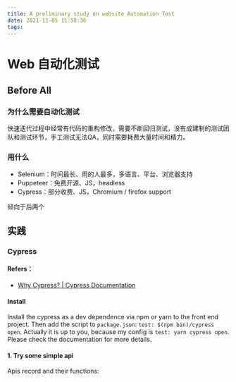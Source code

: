 ```yaml
---
title: A preliminary study on website Automation Test
date: 2021-11-05 11:58:36
tags:
---
```


# Web 自动化测试

## Before All

### 为什么需要自动化测试

快速迭代过程中经常有代码的重构修改，需要不断回归测试，没有成建制的测试团队和测试环节，手工测试无法QA，同时需要耗费大量时间和精力。

### 用什么

- Selenium：时间最长、用的人最多，多语言、平台、浏览器支持
- Puppeteer：免费开源、JS，headless
- Cypress：部分收费、JS，Chromium / firefox support

倾向于后两个

## 实践

### Cypress

#### Refers：

- [Why Cypress? | Cypress Documentation](https://docs.cypress.io/)

#### Install

Install the cypress as a dev dependence via npm or yarn to the front end project.
Then add the script to `package.json`: `test: $(npm bin)/cypress open`.
Actually it is up to you, because my config is `test: yarn cypress open`. Please check the documentation for more details.

#### 1. Try some simple api

Apis record and their functions:

```

```

